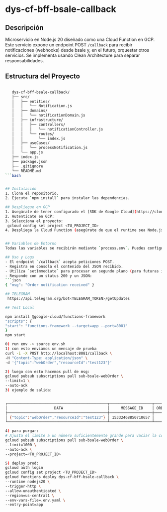 # dys-cf-bff-bsale-callback

## Descripción
Microservicio en Node.js 20 diseñado como una Cloud Function en GCP. Este servicio expone un endpoint POST `/callback` para recibir notificaciones (webhooks) desde bsale y, en el futuro, orquestar otros servicios. Se implementa usando Clean Architecture para separar responsabilidades.

## Estructura del Proyecto

   ```bash

      dys-cf-bff-bsale-callback/
      ├── src/
      │   ├── entities/
      │   │   └── Notification.js
      │   ├── domains/
      │   │   └── notificationDomain.js
      │   ├── infrastructure/
      │   │   ├── controllers/
      │   │   │   └── notificationController.js
      │   │   └── routes/
      │   │       └── index.js
      │   ├── useCases/
      │   │   └── processNotification.js
      │   └── app.js
      ├── index.js
      ├── package.json
      ├── .gitignore
      └── README.md
```bash


## Instalación
1. Clona el repositorio.
2. Ejecuta `npm install` para instalar las dependencias.

## Despliegue en GCP
1. Asegúrate de tener configurado el [SDK de Google Cloud](https://cloud.google.com/sdk/docs/install).
2. Autentícate en GCP:  
3. Selecciona el proyecto:  
    gcloud config set project <TU_PROJECT_ID>
4. Despliega la Cloud Function (asegúrate de que el runtime sea Node.js 20):


## Variables de Entorno
Todas las variables se recibirán mediante `process.env`. Puedes configurarlas en GCP o en un archivo `.env` (para desarrollo) y luego ignorar dicho archivo en `.gitignore`.

## Uso y Logs
- El endpoint `/callback` acepta peticiones POST.
- Registra en consola el contenido del JSON recibido.
- Utiliza `setImmediate` para procesar en segundo plano (para futuras implementaciones).
- Responde con un status 200 y un JSON:  
```json
{ "msg": "Order notification received" }

## TELEGRAM
    https://api.telegram.org/bot<TELEGRAM_TOKEN>/getUpdates

## Test Local

npm install @google-cloud/functions-framework
"scripts": {
  "start": "functions-framework --target=app --port=8081"
}
npm start

0) run env -> source env.sh
1) con esto enviamos un mensaje de prueba
curl -i -X POST http://localhost:8081/callback \
  -H "Content-Type: application/json" \
  -d '{"topic":"webOrder","resourceId":"test123"}'

2) luego con esto hacemos pull de msg:
gcloud pubsub subscriptions pull sub-bsale-webOrder \
  --limit=1 \
  --auto-ack
3) ejemplo de salida:


┌─────────────────────────────────────────────┬───────────────────┬──────────────┬────────────┬──────────────────┬────────────┐
│                     DATA                    │     MESSAGE_ID    │ ORDERING_KEY │ ATTRIBUTES │ DELIVERY_ATTEMPT │ ACK_STATUS │
├─────────────────────────────────────────────┼───────────────────┼──────────────┼────────────┼──────────────────┼────────────┤
│ {"topic":"webOrder","resourceId":"test123"} │ 15332468850710657 │              │            │                  │ SUCCESS    │
└─────────────────────────────────────────────┴───────────────────┴──────────────┴────────────┴──────────────────┴────────────┘

4) para purgar:
# Ajusta el límite a un número suficientemente grande para vaciar la cola
gcloud pubsub subscriptions pull sub-bsale-webOrder \
  --limit=1000 \
  --auto-ack \
  --project=<TU_PROJECT_ID>

5) deploy prod:
gcloud auth login
gcloud config set project <TU_PROJECT_ID>
gcloud functions deploy dys-cf-bff-bsale-callback \
  --runtime nodejs20 \
  --trigger-http \
  --allow-unauthenticated \
  --region=us-central1 \
  --env-vars-file=.env.yaml \
  --entry-point=app